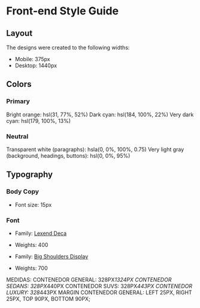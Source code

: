 # Front-end Style Guide

## Layout

The designs were created to the following widths:

- Mobile: 375px
- Desktop: 1440px

## Colors

### Primary

Bright orange: hsl(31, 77%, 52%)
Dark cyan: hsl(184, 100%, 22%)
Very dark cyan: hsl(179, 100%, 13%)

### Neutral

Transparent white (paragraphs): hsla(0, 0%, 100%, 0.75)
Very light gray (background, headings, buttons): hsl(0, 0%, 95%)

## Typography

### Body Copy

- Font size: 15px

### Font

- Family: [Lexend Deca](https://fonts.google.com/specimen/Lexend+Deca)
- Weights: 400

- Family: [Big Shoulders Display](https://fonts.google.com/specimen/Big+Shoulders+Display)
- Weights: 700


MEDIDAS:
CONTENEDOR GENERAL: 328PX*1324PX
CONTENEDOR SEDANS: 328PX*440PX
CONTENEDOR SUVS: 328PX*443PX
CONTENEDOR LUXURY: 328*443PX
MARGIN CONTENEDOR GENERAL: LEFT 25PX, RIGHT 25PX, TOP 90PX, BOTTOM 90PX;
